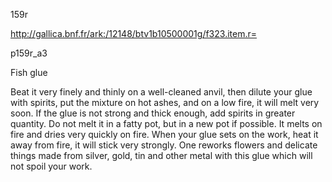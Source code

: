 159r 

http://gallica.bnf.fr/ark:/12148/btv1b10500001g/f323.item.r=

 
p159r_a3

Fish glue



Beat it very finely and thinly on a well-cleaned anvil, then dilute your glue with spirits, put the mixture on hot ashes, and on a low fire, it will melt very soon. If the glue is not strong and thick enough, add spirits in greater quantity. Do not melt it in a fatty pot, but in a new pot if possible. It melts on fire and dries very quickly on fire. When your glue sets on the work, heat it away from fire, it will stick very strongly. One reworks flowers and delicate things made from silver, gold, tin and other metal with this glue which will not spoil your work.


 

